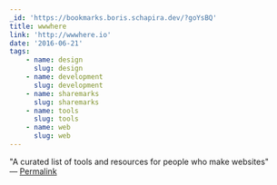 ```yaml
---
_id: 'https://bookmarks.boris.schapira.dev/?goYsBQ'
title: wwwhere
link: 'http://wwwhere.io'
date: '2016-06-21'
tags:
    - name: design
      slug: design
    - name: development
      slug: development
    - name: sharemarks
      slug: sharemarks
    - name: tools
      slug: tools
    - name: web
      slug: web
---
```


&quot;A curated list of tools and resources for people who make websites&quot;
<br>&#8212;
<a href="https://bookmarks.boris.schapira.dev/?goYsBQ" title="Permalink">Permalink</a>
